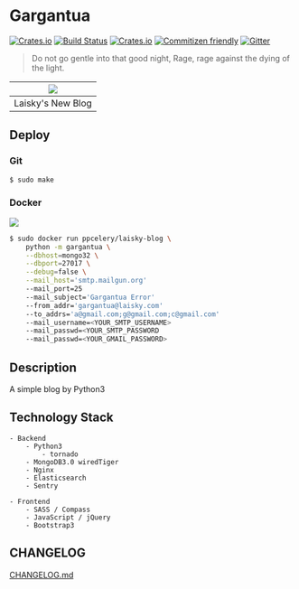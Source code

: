 Gargantua
===

[![Crates.io](https://img.shields.io/crates/l/rustc-serialize.svg)]()
[![Build Status](https://travis-ci.org/Laisky/laisky-blog.svg?branch=master)](https://travis-ci.org/Laisky/laisky-blog)
[![Crates.io](https://img.shields.io/badge/version-v2.1.7-blue.svg)]()
[![Commitizen friendly](https://img.shields.io/badge/commitizen-friendly-brightgreen.svg)](http://commitizen.github.io/cz-cli/)
[![Gitter](https://badges.gitter.im/Laisky/laisky-blog.svg)](https://gitter.im/Laisky/laisky-blog?utm_source=badge&utm_medium=badge&utm_campaign=pr-badge)

> Do not go gentle into that good night, Rage, rage against the dying of the light.

| ![](http://7xjvpy.dl1.z0.glb.clouddn.com/gargantua.jpg) |
|:--:|
| Laisky's New Blog |


## Deploy

### Git

```sh
$ sudo make
```

### Docker

[![](https://badge.imagelayers.io/ppcelery/laisky-blog:latest.svg)](https://imagelayers.io/?images=ppcelery/laisky-blog:latest 'Get your own badge on imagelayers.io')

```sh
$ sudo docker run ppcelery/laisky-blog \
    python -m gargantua \
    --dbhost=mongo32 \
    --dbport=27017 \
    --debug=false \
    --mail_host='smtp.mailgun.org'
    --mail_port=25
    --mail_subject='Gargantua Error'
    --from_addr='gargantua@laisky.com'
    --to_addrs='a@gmail.com;g@gmail.com;c@gmail.com'
    --mail_username=<YOUR_SMTP_USERNAME>
    --mail_passwd=<YOUR_SMTP_PASSWORD
    --mail_passwd=<YOUR_GMAIL_PASSWORD>
```


## Description

A simple blog by Python3


## Technology Stack

    - Backend
        - Python3
            - tornado
        - MongoDB3.0 wiredTiger
        - Nginx
        - Elasticsearch
        - Sentry

    - Frontend
        - SASS / Compass
        - JavaScript / jQuery
        - Bootstrap3


## CHANGELOG

[CHANGELOG.md](https://github.com/Laisky/laisky-blog/blob/master/CHANGELOG.md)

